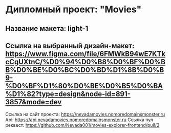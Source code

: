 # Дипломный проект: "Movies"
## Название макета: light-1

## Ссылка на выбранный дизайн-макет: https://www.figma.com/file/6FMWkB94wE7KTkcCgUXtnC/%D0%94%D0%B8%D0%BF%D0%BB%D0%BE%D0%BC%D0%BD%D1%8B%D0%B9-%D0%BF%D1%80%D0%BE%D0%B5%D0%BA%D1%82?type=design&node-id=891-3857&mode=dev

Ссылка на сайт проекта: https://nevadamovies.nomoredomainsmonster.ru
Api: https://api.nevadamovies.nomoredomainsmonster.ru
Ссылка  пул реквест: https://github.com/Nevada001/movies-explorer-frontend/pull/2



